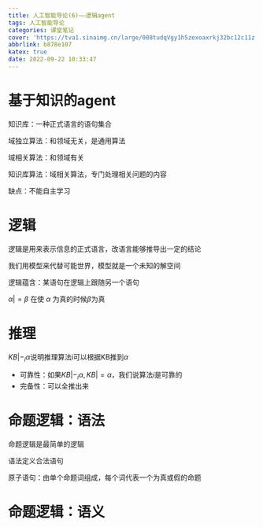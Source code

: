 ```yaml
---
title: 人工智能导论(6)——逻辑agent
tags: 人工智能导论
categories: 课堂笔记
cover: 'https://tva1.sinaimg.cn/large/008tudqVgy1h5zexoaxrkj32bc12c11z.jpg'
abbrlink: b878e107
katex: true
date: 2022-09-22 10:33:47
---
```


# 基于知识的agent

知识库：一种正式语言的语句集合

域独立算法：和领域无关，是通用算法

域相关算法：和领域有关

知识库算法：域相关算法，专门处理相关问题的内容

缺点：不能自主学习

# 逻辑

逻辑是用来表示信息的正式语言，改语言能够推导出一定的结论

我们用模型来代替可能世界，模型就是一个未知的解空间

逻辑蕴含：某语句在逻辑上跟随另一个语句

$\alpha |=\beta$ 在使 $\alpha$ 为真的时候$\beta$为真

# 推理

$KB|-_i\alpha$说明推理算法i可以根据KB推到$\alpha$

- 可靠性：如果$KB|-_i\alpha,KB|=\alpha$，我们说算法$i$是可靠的
- 完备性：可以全推出来

# 命题逻辑：语法

命题逻辑是最简单的逻辑

语法定义合法语句

原子语句：由单个命题词组成，每个词代表一个为真或假的命题

# 命题逻辑：语义

